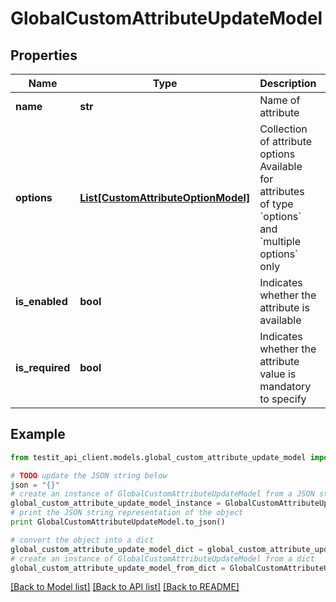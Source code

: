 # GlobalCustomAttributeUpdateModel


## Properties
Name | Type | Description | Notes
------------ | ------------- | ------------- | -------------
**name** | **str** | Name of attribute | 
**options** | [**List[CustomAttributeOptionModel]**](CustomAttributeOptionModel.md) | Collection of attribute options   Available for attributes of type &#x60;options&#x60; and &#x60;multiple options&#x60; only | [optional] 
**is_enabled** | **bool** | Indicates whether the attribute is available | [optional] 
**is_required** | **bool** | Indicates whether the attribute value is mandatory to specify | [optional] 

## Example

```python
from testit_api_client.models.global_custom_attribute_update_model import GlobalCustomAttributeUpdateModel

# TODO update the JSON string below
json = "{}"
# create an instance of GlobalCustomAttributeUpdateModel from a JSON string
global_custom_attribute_update_model_instance = GlobalCustomAttributeUpdateModel.from_json(json)
# print the JSON string representation of the object
print GlobalCustomAttributeUpdateModel.to_json()

# convert the object into a dict
global_custom_attribute_update_model_dict = global_custom_attribute_update_model_instance.to_dict()
# create an instance of GlobalCustomAttributeUpdateModel from a dict
global_custom_attribute_update_model_from_dict = GlobalCustomAttributeUpdateModel.from_dict(global_custom_attribute_update_model_dict)
```
[[Back to Model list]](../README.md#documentation-for-models) [[Back to API list]](../README.md#documentation-for-api-endpoints) [[Back to README]](../README.md)


